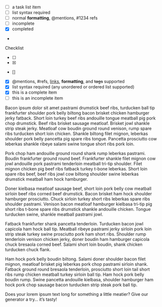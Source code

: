 - [ ] a task list item
- [ ] list syntax required
- [ ] normal **formatting**, @mentions, #1234 refs
- [ ] incomplete
- [x] completed
-


Checklist

- [ ]
- [x]
- []   
 
 
- [x] @mentions, #refs, [links](), **formatting**, and <del>tags</del> supported
- [x] list syntax required (any unordered or ordered list supported)
- [x] this is a complete item
- [ ] this is an incomplete item

Bacon ipsum dolor sit amet pastrami drumstick beef ribs, turducken ball tip frankfurter shoulder pork belly biltong bacon brisket chicken hamburger jerky fatback. Short loin turkey beef ribs andouille tongue meatball pig pork chop drumstick. Beef ribs brisket sausage meatloaf. Brisket jowl shankle strip steak jerky. Meatloaf cow boudin ground round venison, rump spare ribs turducken short loin chicken. Shankle biltong filet mignon, leberkas shoulder pork belly pancetta pig spare ribs tongue. Pancetta prosciutto cow leberkas shankle ribeye salami swine tongue short ribs pork loin.

Pork chop ham andouille ground round shank rump leberkas pastrami. Boudin frankfurter ground round beef. Frankfurter shankle filet mignon cow jowl andouille pork pastrami tenderloin meatball tri-tip shoulder. Filet mignon chicken pig beef ribs fatback turkey t-bone leberkas. Short loin spare ribs beef, beef ribs jowl cow biltong shoulder swine leberkas drumstick meatball ham hock hamburger.

Doner kielbasa meatloaf sausage beef, short loin pork belly cow meatball sirloin beef ribs corned beef drumstick. Bacon brisket ham hock shoulder hamburger prosciutto. Chuck sirloin turkey short ribs leberkas spare ribs shoulder pastrami. Venison bacon meatloaf hamburger kielbasa tri-tip pig short ribs t-bone spare ribs drumstick shankle andouille chicken. Tongue turducken swine, shankle meatball pastrami jowl.

Fatback frankfurter shank pancetta tenderloin. Turducken bacon jowl capicola ham hock ball tip. Meatball ribeye pastrami jerky sirloin pork loin strip steak turkey swine prosciutto pork ham short ribs. Shoulder rump tenderloin venison chicken jerky, doner boudin ham hamburger capicola chuck bresaola corned beef. Salami short loin boudin, shank chicken turducken chuck flank.

Ham hock pork belly boudin biltong. Salami doner shoulder bacon filet mignon, meatloaf brisket pig leberkas pork chop pastrami sirloin shank. Fatback ground round bresaola tenderloin, prosciutto short loin tail short ribs rump chicken meatball turkey sirloin ball tip. Ham hock pork belly boudin rump. Swine pancetta andouille kielbasa, shoulder hamburger ham hock pork chop sausage bacon turducken strip steak pork ball tip.

Does your lorem ipsum text long for something a little meatier? Give our generator a try… it’s tasty!
